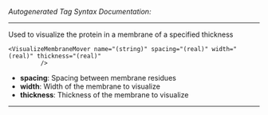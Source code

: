 _Autogenerated Tag Syntax Documentation:_

---
Used to visualize the protein in a membrane of a specified thickness

```
<VisualizeMembraneMover name="(string)" spacing="(real)" width="(real)" thickness="(real)"
         />
```

-   **spacing**: Spacing between membrane residues
-   **width**: Width of the membrane to visualize
-   **thickness**: Thickness of the membrane to visualize

---
